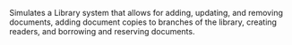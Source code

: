 Simulates a Library system that allows for adding, updating, and removing documents, adding document copies to branches of the library, creating readers, and borrowing and reserving documents.
